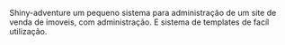 Shiny-adventure um pequeno sistema para administração
de um site de venda de imoveis, com administração.
E sistema de templates de facíl utilização.

